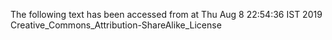 The following text has been accessed from at Thu Aug 8 22:54:36 IST 2019
Creative_Commons_Attribution-ShareAlike_License
